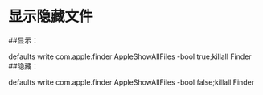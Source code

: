 # 显示隐藏文件

##显示：

defaults write com.apple.finder AppleShowAllFiles -bool true;killall Finder
##隐藏：

defaults write com.apple.finder AppleShowAllFiles -bool false;killall Finder